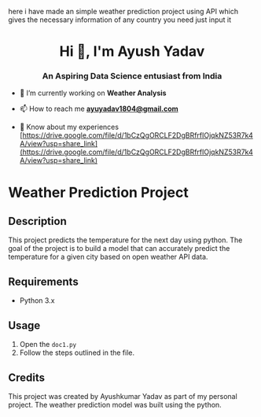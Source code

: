 here i have made an simple weather prediction project using API which gives the necessary information of any country you need just input it 
<h1 align="center">Hi 👋, I'm Ayush Yadav</h1>
<h3 align="center">An Aspiring Data Science entusiast from India</h3>

- 🔭 I’m currently working on **Weather Analysis**

- 📫 How to reach me **ayuyadav1804@gmail.com**

- 📄 Know about my experiences [https://drive.google.com/file/d/1bCzQgORCLF2DgBRfrfIOjqkNZ53R7k4A/view?usp=share_link](https://drive.google.com/file/d/1bCzQgORCLF2DgBRfrfIOjqkNZ53R7k4A/view?usp=share_link)

# Weather Prediction Project

## Description

This project predicts the temperature for the next day using python. The goal of the project is to build a model that can accurately predict the temperature for a given city based on open weather API data.


## Requirements

- Python 3.x

## Usage

1. Open the `doc1.py` 
2. Follow the steps outlined in the file.

## Credits

This project was created by Ayushkumar Yadav as part of my personal project. The weather prediction model was built using the python.




